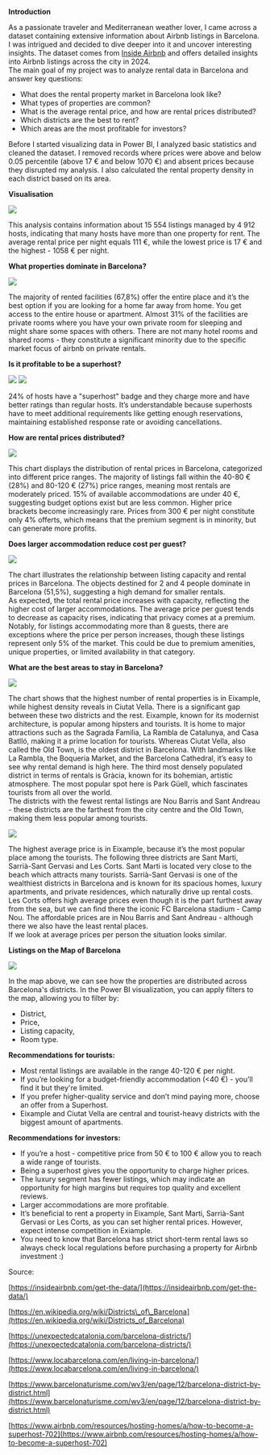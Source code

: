 **Introduction** 

As a passionate traveler and Mediterranean weather lover, I came across a dataset containing extensive information about Airbnb listings in Barcelona. I was intrigued and decided to dive deeper into it and uncover interesting insights. The dataset comes from [Inside Airbnb](https://insideairbnb.com/get-the-data/) and offers detailed insights into Airbnb listings across the city in 2024\.   
The main goal of my project was to analyze rental data in Barcelona and answer key questions: 

- What does the rental property market in Barcelona look like?  
- What types of properties are common?  
- What is the average rental price, and how are rental prices distributed?  
- Which districts are the best to rent?   
- Which areas are the most profitable for investors?

Before I started visualizing data in Power BI, I analyzed basic statistics and cleaned the dataset. I removed records where prices were above and below 0.05 percentile (above 17 € and below 1070 €) and absent prices because they disrupted my analysis. I also calculated the rental property density in each district based on its area.

**Visualisation**

![](images/image1.png)

This analysis contains information about 15 554 listings managed by 4 912 hosts, indicating that many hosts have more than one property for rent. The average rental price per night equals 111 €, while the lowest price is 17 € and the highest \- 1058 € per night.

**What properties dominate in Barcelona?**

![](images/image2.png)

The majority of rented facilities (67,8%) offer the entire place and it’s the best option if you are looking for a home far away from home. You get access to the entire house or apartment. Almost 31% of the facilities are private rooms where you have your own private room for sleeping and might share some spaces with others. There are not many hotel rooms and shared rooms \- they constitute a significant minority due to the specific market focus of airbnb on private rentals.

**Is it profitable to be a superhost?**

![](images/image3.png) ![](images/image4.png)

24% of hosts have a "superhost" badge and they charge more and have better ratings than regular hosts. It’s understandable because superhosts have to meet additional requirements like getting enough reservations, maintaining established response rate or avoiding cancellations.  

**How are rental prices distributed?**

![](images/image5.png)

This chart displays the distribution of rental prices in Barcelona, categorized into different price ranges. The majority of listings fall within the 40-80 € (28%) and 80-120 € (27%) price ranges, meaning most rentals are moderately priced. 15% of available accommodations are under 40 €, suggesting budget options exist but are less common. Higher price brackets become increasingly rare. Prices from 300 € per night constitute only 4% offerts, which means that the premium segment is in minority, but can generate more profits.

**Does larger accommodation reduce cost per guest?**

![](images/image6.png)

The chart illustrates the relationship between listing capacity and rental prices in Barcelona. The objects destined for 2 and 4 people dominate in Barcelona (51,5%), suggesting a high demand for smaller rentals.  
As expected, the total rental price increases with capacity, reflecting the higher cost of larger accommodations. The average price per guest tends to decrease as capacity rises, indicating that privacy comes at a premium. Notably, for listings accommodating more than 8 guests, there are exceptions where the price per person increases, though these listings represent only 5% of the market. This could be due to premium amenities, unique properties, or limited availability in that category.

**What are the best areas to stay in Barcelona?**  

![](images/image7.png)

The chart shows that the highest number of rental properties is in Eixample, while highest density reveals in Ciutat Vella. There is a significant gap between these two districts and the rest. Eixample, known for its modernist architecture, is popular among hipsters and tourists. It is home to major attractions such as the Sagrada Familia, La Rambla de Catalunya, and Casa Batlló, making it a prime location for tourists. Whereas Ciutat Vella, also called the Old Town, is the oldest district in Barcelona. With landmarks like La Rambla, the Boqueria Market, and the Barcelona Cathedral, it’s easy to see why rental demand is high here. The third most densely populated district in terms of rentals is Gràcia, known for its bohemian, artistic atmosphere. The most popular spot here is Park Güell, which fascinates tourists from all over the world.   
The districts with the fewest rental listings are Nou Barris and Sant Andreau \- these districts are the farthest from the city centre and the Old Town, making them less popular among tourists.

![](images/image8.png)

The highest average price is in Eixample, because it’s the most popular place among the tourists. The following three districts are Sant Marti, Sarrià-Sant Gervasi and Les Corts. Sant Marti is located very close to the beach which attracts many tourists. Sarrià-Sant Gervasi is one of the wealthiest districts in Barcelona and is known for its spacious homes, luxury apartments, and private residences, which naturally drive up rental costs. Les Corts offers high average prices even though it is the part furthest away from the sea, but we can find there the iconic FC Barcelona stadium \- Camp Nou. The affordable prices are in Nou Barris and Sant Andreau \- although there we also have the least rental places.   
If we look at average prices per person the situation looks similar.

**Listings on the Map of Barcelona**

![](images/image9.png)

In the map above, we can see how the properties are distributed across Barcelona's districts. In the Power BI visualization, you can apply filters to the map, allowing you to filter by:

* District,  
* Price,  
* Listing capacity,  
* Room type.

**Recommendations for tourists:**

- Most rental listings are available in the range 40-120 € per night.  
- If you’re looking for a budget-friendly accommodation (\<40 €) \- you’ll find it but they're limited.  
- If you prefer higher-quality service and don’t mind paying more, choose an offer from a Superhost.  
- Eixample and Ciutat Vella are central and tourist-heavy districts with the biggest amount of apartments.

**Recommendations for investors:**

- If you’re a host \- competitive price from 50 € to 100 € allow you to reach a wide range of tourists.  
- Being a superhost gives you the opportunity to charge higher prices.  
- The luxury segment has fewer listings, which may indicate an opportunity for high margins but requires top quality and excellent reviews.  
- Larger accommodations are more profitable.  
- It’s beneficial to rent a property in Eixample, Sant Marti, Sarrià-Sant Gervasi or Les Corts, as you can set higher rental prices. However, expect intense competition in Exiample.  
- You need to know that Barcelona has strict short-term rental laws so always check local regulations before purchasing a property for Airbnb investment :)



Source: 

[https://insideairbnb.com/get-the-data/](https://insideairbnb.com/get-the-data/)

[https://en.wikipedia.org/wiki/Districts\_of\_Barcelona](https://en.wikipedia.org/wiki/Districts_of_Barcelona)

[https://unexpectedcatalonia.com/barcelona-districts/](https://unexpectedcatalonia.com/barcelona-districts/)

[https://www.locabarcelona.com/en/living-in-barcelona/](https://www.locabarcelona.com/en/living-in-barcelona/)

[https://www.barcelonaturisme.com/wv3/en/page/12/barcelona-district-by-district.html](https://www.barcelonaturisme.com/wv3/en/page/12/barcelona-district-by-district.html)

[https://www.airbnb.com/resources/hosting-homes/a/how-to-become-a-superhost-702](https://www.airbnb.com/resources/hosting-homes/a/how-to-become-a-superhost-702)
